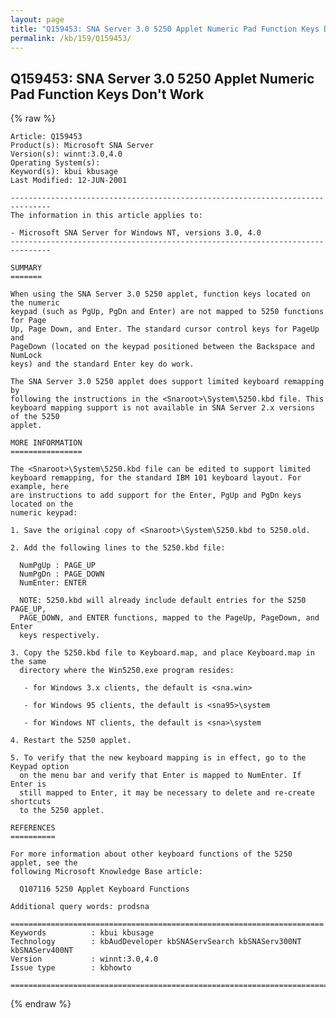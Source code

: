 ```yaml
---
layout: page
title: "Q159453: SNA Server 3.0 5250 Applet Numeric Pad Function Keys Don't Work"
permalink: /kb/159/Q159453/
---
```


## Q159453: SNA Server 3.0 5250 Applet Numeric Pad Function Keys Don't Work

{% raw %}

	Article: Q159453
	Product(s): Microsoft SNA Server
	Version(s): winnt:3.0,4.0
	Operating System(s): 
	Keyword(s): kbui kbusage
	Last Modified: 12-JUN-2001
	
	-------------------------------------------------------------------------------
	The information in this article applies to:
	
	- Microsoft SNA Server for Windows NT, versions 3.0, 4.0 
	-------------------------------------------------------------------------------
	
	SUMMARY
	=======
	
	When using the SNA Server 3.0 5250 applet, function keys located on the numeric
	keypad (such as PgUp, PgDn and Enter) are not mapped to 5250 functions for Page
	Up, Page Down, and Enter. The standard cursor control keys for PageUp and
	PageDown (located on the keypad positioned between the Backspace and NumLock
	keys) and the standard Enter key do work.
	
	The SNA Server 3.0 5250 applet does support limited keyboard remapping by
	following the instructions in the <Snaroot>\System\5250.kbd file. This
	keyboard mapping support is not available in SNA Server 2.x versions of the 5250
	applet.
	
	MORE INFORMATION
	================
	
	The <Snaroot>\System\5250.kbd file can be edited to support limited
	keyboard remapping, for the standard IBM 101 keyboard layout. For example, here
	are instructions to add support for the Enter, PgUp and PgDn keys located on the
	numeric keypad:
	
	1. Save the original copy of <Snaroot>\System\5250.kbd to 5250.old.
	
	2. Add the following lines to the 5250.kbd file:
	
	  NumPgUp : PAGE_UP
	  NumPgDn : PAGE_DOWN
	  NumEnter: ENTER
	
	  NOTE: 5250.kbd will already include default entries for the 5250 PAGE_UP,
	  PAGE_DOWN, and ENTER functions, mapped to the PageUp, PageDown, and Enter
	  keys respectively.
	
	3. Copy the 5250.kbd file to Keyboard.map, and place Keyboard.map in the same
	  directory where the Win5250.exe program resides:
	
	   - for Windows 3.x clients, the default is <sna.win>
	
	   - for Windows 95 clients, the default is <sna95>\system
	
	   - for Windows NT clients, the default is <sna>\system
	
	4. Restart the 5250 applet.
	
	5. To verify that the new keyboard mapping is in effect, go to the Keypad option
	  on the menu bar and verify that Enter is mapped to NumEnter. If Enter is
	  still mapped to Enter, it may be necessary to delete and re-create shortcuts
	  to the 5250 applet.
	
	REFERENCES
	==========
	
	For more information about other keyboard functions of the 5250 applet, see the
	following Microsoft Knowledge Base article:
	
	  Q107116 5250 Applet Keyboard Functions
	
	Additional query words: prodsna
	
	======================================================================
	Keywords          : kbui kbusage 
	Technology        : kbAudDeveloper kbSNAServSearch kbSNAServ300NT kbSNAServ400NT
	Version           : winnt:3.0,4.0
	Issue type        : kbhowto
	
	=============================================================================
	

{% endraw %}
